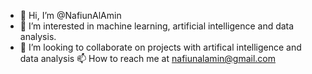 - 👋 Hi, I’m @NafiunAlAmin
- 👀 I’m interested in machine learning, artificial intelligence and data analysis.
- 💞️ I’m looking to collaborate on projects with artifical intelligence and data analysis
📫 How to reach me at nafiunalamin@gmail.com

<!---
NafiunAlAmin/NafiunAlAmin is a ✨ special ✨ repository because its `README.md` (this file) appears on your GitHub profile.
You can click the Preview link to take a look at your changes.
--->
